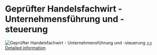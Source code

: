 # Geprüfter Handelsfachwirt - Unternehmensführung und -steuerung
![Geprüfter Handelsfachwirt - Unternehmensführung und -steuerung](https://mycommerce.akamaized.net/api/pimages/P300381779/BIG/300381779.JPG)
[>> Detailed information](https://secure.shareit.com/shareit/product.html?productid=300381779&affiliateid=200057808)
